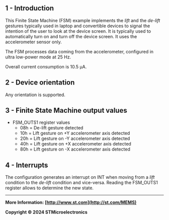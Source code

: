 ## 1 - Introduction

This Finite State Machine (FSM) example implements the *lift* and the *de-lift* gestures typically used in laptop and convertible devices to signal the intention of the user to look at the device screen. It is typically used to automatically turn on and turn off the device screen. It uses the accelerometer sensor only.

The FSM processes data coming from the accelerometer, configured in ultra low-power mode at 25 Hz.

Overall current consumption is 10.5  µA.

## 2 - Device orientation

Any orientation is supported.


## 3 - Finite State Machine output values

- FSM_OUTS1 register values
  - 08h = De-lift gesture detected
  - 10h = Lift gesture on +Y accelerometer axis detected
  - 20h = Lift gesture on -Y accelerometer axis detected
  - 40h = Lift gesture on +X accelerometer axis detected
  - 80h = Lift gesture on -X accelerometer axis detected


## 4 - Interrupts

The configuration generates an interrupt on INT when moving from a *lift* condition to the *de-lift* condition and vice-versa. Reading the FSM_OUTS1 register allows to determine the new state.

------

**More Information: [http://www.st.com](http://st.com/MEMS)**

**Copyright © 2024 STMicroelectronics**